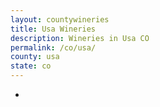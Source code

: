 ```yaml
---
layout: countywineries
title: Usa Wineries
description: Wineries in Usa CO
permalink: /co/usa/
county: usa
state: co
---
```

-
